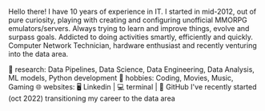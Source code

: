 Hello there! 
I have 10 years of experience in IT. I started in mid-2012, out of pure curiosity, playing with creating and configuring unofficial MMORPG emulators/servers. Always trying to learn and improve things, evolve and surpass goals. Addicted to doing activities smartly, efficiently and quickly. Computer Network Technician, hardware enthusiast and recently venturing into the data area.

🔭 research: Data Pipelines, Data Science, Data Engineering, Data Analysis, ML models, Python development
🌱 hobbies: Coding, Movies, Music, Gaming
🌐 websites: 🖥️ Linkedin | 💻 terminal | 💾 GitHub
I've recently started (oct 2022) transitioning my career to the data area
